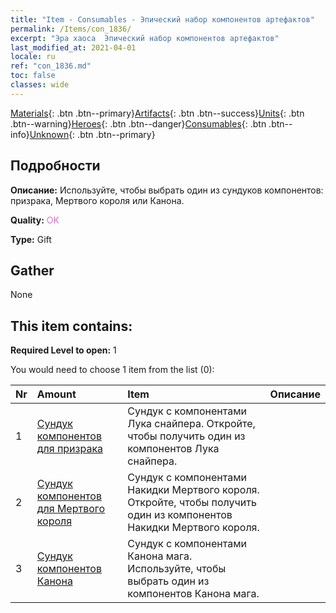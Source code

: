 ```yaml
---
title: "Item - Consumables - Эпический набор компонентов артефактов"
permalink: /Items/con_1836/
excerpt: "Эра хаоса  Эпический набор компонентов артефактов"
last_modified_at: 2021-04-01
locale: ru
ref: "con_1836.md"
toc: false
classes: wide
---
```

 [Materials](/ru/Items/){: .btn .btn--primary}[Artifacts](/ru/Items/Artifacts/){: .btn .btn--success}[Units](/ru/Items/Units/){: .btn .btn--warning}[Heroes](/ru/Items/Heroes/){: .btn .btn--danger}[Consumables](/ru/Items/Consumables/){: .btn .btn--info}[Unknown](/ru/Items/Unknown/){: .btn .btn--primary}

## Подробности
 **Описание:** Используйте, чтобы выбрать один из сундуков компонентов: призрака, Мертвого короля или Канона.

 **Quality:** <span style="color: #DA70D6">OK</span>

 **Type:** Gift

## Gather

  None

## This item contains:

 **Required Level to open:** 1

 You would need to choose 1 item from the list (0):

  | Nr | Amount |     Item    | Описание |
  |:---|:-------|:------------|:-----------:|
  | 1 | [Сундук компонентов для призрака](/ru/Items/con_1339/) | Сундук с компонентами Лука снайпера. Откройте, чтобы получить один из компонентов Лука снайпера. | 
  | 2 | [Сундук компонентов для Мертвого короля](/ru/Items/con_1340/) | Сундук с компонентами Накидки Мертвого короля. Откройте, чтобы получить один из компонентов Накидки Мертвого короля. | 
  | 3 | [Сундук компонентов Канона](/ru/Items/con_1383/) | Сундук с компонентами Канона мага. Используйте, чтобы выбрать один из компонентов Канона мага. | 
